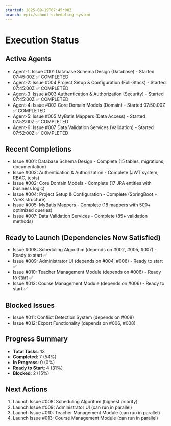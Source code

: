 ```yaml
---
started: 2025-09-19T07:45:00Z
branch: epic/school-scheduling-system
---
```


# Execution Status

## Active Agents
- Agent-1: Issue #001 Database Schema Design (Database) - Started 07:45:00Z ✅ COMPLETED
- Agent-2: Issue #004 Project Setup & Configuration (Full-Stack) - Started 07:45:00Z ✅ COMPLETED
- Agent-3: Issue #003 Authentication & Authorization (Security) - Started 07:45:00Z ✅ COMPLETED
- Agent-4: Issue #002 Core Domain Models (Domain) - Started 07:50:00Z ✅ COMPLETED
- Agent-5: Issue #005 MyBatis Mappers (Data Access) - Started 07:52:00Z ✅ COMPLETED
- Agent-6: Issue #007 Data Validation Services (Validation) - Started 07:52:00Z ✅ COMPLETED

## Recent Completions
- Issue #001: Database Schema Design - Complete (15 tables, migrations, documentation)
- Issue #003: Authentication & Authorization - Complete (JWT system, RBAC, tests)
- Issue #002: Core Domain Models - Complete (17 JPA entities with business logic)
- Issue #004: Project Setup & Configuration - Complete (SpringBoot + Vue3 structure)
- Issue #005: MyBatis Mappers - Complete (18 mappers with 500+ optimized queries)
- Issue #007: Data Validation Services - Complete (85+ validation methods)

## Ready to Launch (Dependencies Now Satisfied)
- Issue #008: Scheduling Algorithm (depends on #002, #005, #007) - Ready to start ✅
- Issue #009: Administrator UI (depends on #004, #006) - Ready to start ✅
- Issue #010: Teacher Management Module (depends on #006) - Ready to start ✅
- Issue #013: Course Management Module (depends on #006) - Ready to start ✅

## Blocked Issues
- Issue #011: Conflict Detection System (depends on #008)
- Issue #012: Export Functionality (depends on #006, #008)

## Progress Summary
- **Total Tasks**: 13
- **Completed**: 7 (54%)
- **In Progress**: 0 (0%)
- **Ready to Start**: 4 (31%)
- **Blocked**: 2 (15%)

## Next Actions
1. Launch Issue #008: Scheduling Algorithm (highest priority)
2. Launch Issue #009: Administrator UI (can run in parallel)
3. Launch Issue #010: Teacher Management Module (can run in parallel)
4. Launch Issue #013: Course Management Module (can run in parallel)